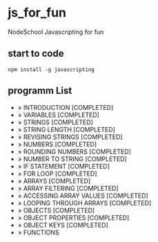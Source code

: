 # js_for_fun
NodeSchool Javascripting for fun

## start to code

```
npm install -g javascripting
```

## programm List
  - » INTRODUCTION                                                [COMPLETED]  
  - » VARIABLES                                                   [COMPLETED]  
  - » STRINGS                                                     [COMPLETED]  
  - » STRING LENGTH                                               [COMPLETED]  
  - » REVISING STRINGS                                            [COMPLETED]  
  - » NUMBERS                                                     [COMPLETED]  
  - » ROUNDING NUMBERS                                            [COMPLETED]  
  - » NUMBER TO STRING                                            [COMPLETED]  
  - » IF STATEMENT                                                [COMPLETED]  
  - » FOR LOOP                                                    [COMPLETED]
  - » ARRAYS                                                      [COMPLETED]  
  - » ARRAY FILTERING                                             [COMPLETED]  
  - » ACCESSING ARRAY VALUES                                      [COMPLETED]  
  - » LOOPING THROUGH ARRAYS                                      [COMPLETED]  
  - » OBJECTS                                                     [COMPLETED]  
  - » OBJECT PROPERTIES                                           [COMPLETED]  
  - » OBJECT KEYS                                                 [COMPLETED]  
  - » FUNCTIONS   